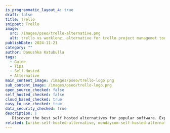 ```yaml
---
is_programmatic_layout_4: true
draft: false
title: Trello
snippet: Trello
image:
  src: /images/pseo/trello-alternative.png
  alt: trello vs worklenz, alternative for trello project managemet tool, task management, resource management, productivity, self-hosted
publishDate: 2024-11-21
category: ""
author: Danushka Katubulla
tags:
  - Guide
  - Tips
  - Self-Hosted
  - Alternative
main_content_image: /images/pseo/trello-logo.png
sub_content_image: /images/pseo/trello-logo.png
open_source_checked: false
self_hosted_checked: false
cloud_based_checked: true
easy_to_use_checked: true
data_security_checked: true
description: |
   Discover the best self hosted alternatives for popular software. Explore our comprehensive guides and find the perfect solution for your needs today.
related: [wrike-self-hosted-alternative, mondaycom-self-hosted-alternative, notion-self-hosted-alternative, zenhub-self-hosted-alternative]
---
```

